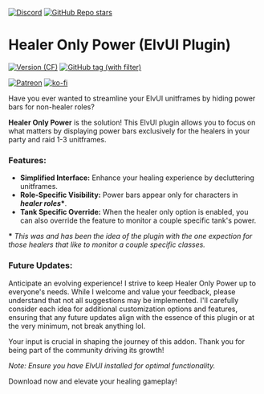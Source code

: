 [![Discord](https://img.shields.io/discord/1162274244487561216?style=for-the-badge&logo=discord&label=Discord)](https://repoocreforged.dev/discord) [![GitHub Repo stars](https://img.shields.io/github/stars/repooc/ElvUI_HealerOnlyPower?style=for-the-badge&logo=github)](https://github.com/Repooc/ElvUI_HealerOnlyPower)

# Healer Only Power (ElvUI Plugin)
[![Version (CF)](https://img.shields.io/curseforge/v/938985?style=for-the-badge&logo=curseforge)](https://curseforge.com/wow/addons/elvui-healer-only-power/) [![GitHub tag (with filter)](https://img.shields.io/github/v/tag/Repooc/ElvUI_HealerOnlyPower?logo=github&label=Version&style=for-the-badge)](https://github.com/Repooc/ElvUI_HealerOnlyPower/tags)


[![Patreon](https://img.shields.io/badge/Patreon-F96854?style=for-the-badge&logo=patreon&logoColor=white)](https://www.patreon.com/repoocreforged) [![ko-fi](https://img.shields.io/badge/_-KO--FI-red?style=for-the-badge&logo=ko-fi&logoColor=white)](https://ko-fi.com/repoocreforged) 


Have you ever wanted to streamline your ElvUI unitframes by hiding power bars for non-healer roles?

**Healer Only Power** is the solution! This ElvUI plugin allows you to focus on what matters by displaying power bars exclusively for the healers in your party and raid 1-3 unitframes.

### Features:
- **Simplified Interface:** Enhance your healing experience by decluttering unitframes.
- **Role-Specific Visibility:** Power bars appear only for characters in ***healer roles*\***.
- **Tank Specific Override:** When the healer only option is enabled, you can also override the feature to monitor a couple specific tank's power.

**\*** *This was and has been the idea of the plugin with the one expection for those healers that like to monitor a couple specific classes.*

### Future Updates:
Anticipate an evolving experience! I strive to keep Healer Only Power up to everyone's needs. While I welcome and value your feedback, please understand that not all suggestions may be implemented. I'll carefully consider each idea for additional customization options and features, ensuring that any future updates align with the essence of this plugin or at the very minimum, not break anything lol.

Your input is crucial in shaping the journey of this addon. Thank you for being part of the community driving its growth!

*Note: Ensure you have ElvUI installed for optimal functionality.*

Download now and elevate your healing gameplay!
